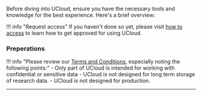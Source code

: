 Before diving into UCloud, ensure you have the necessary tools and knowledge for the best experience. Here's a brief overview:

!!! info "Request access"
      If you haven't done so yet, please visit [how to access](/ucloud/how-to-access/) to learn how to get approved for using UCloud.

### Preperations

!!! info "Please review our [Terms and Conditions](/Ucloud/terms-and-conditions/), especially noting the following points:"
      - Only part of UCloud is  intended for working with confidential or sensitive data
      - UCloud is not designed for long term storage of research data.
      - UCloud is not designed for production.
<hr>


